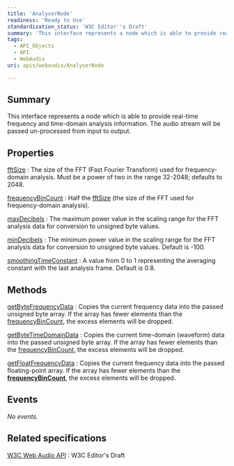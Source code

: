 ```yaml
---
title: 'AnalyserNode'
readiness: 'Ready to Use'
standardization_status: 'W3C Editor''s Draft'
summary: 'This interface represents a node which is able to provide real-time frequency and time-domain analysis information. The audio stream will be passed un-processed from input to output.'
tags:
  - API_Objects
  - API
  - WebAudio
uri: apis/webaudio/AnalyserNode

---
```

## Summary

This interface represents a node which is able to provide real-time frequency and time-domain analysis information. The audio stream will be passed un-processed from input to output.

## Properties

[fftSize](/apis/webaudio/AnalyserNode/fftSize)
:   The size of the FFT (Fast Fourier Transform) used for frequency-domain analysis. Must be a power of two in the range 32-2048; defaults to 2048.

[frequencyBinCount](/apis/webaudio/AnalyserNode/frequencyBinCount)
:   Half the [fftSize](/apis/webaudio/AnalyserNode/fftSize) (the size of the FFT used for frequency-domain analysis).

[maxDecibels](/apis/webaudio/AnalyserNode/maxDecibels)
:   The maximum power value in the scaling range for the FFT analysis data for conversion to unsigned byte values.

[minDecibels](/apis/webaudio/AnalyserNode/minDecibels)
:   The minimum power value in the scaling range for the FFT analysis data for conversion to unsigned byte values. Default is -100.

[smoothingTimeConstant](/apis/webaudio/AnalyserNode/smoothingTimeConstant)
:   A value from 0 to 1 representing the averaging constant with the last analysis frame. Default is 0.8.

## Methods

[getByteFrequencyData](/apis/webaudio/AnalyserNode/getByteFrequencyData)
:   Copies the current frequency data into the passed unsigned byte array. If the array has fewer elements than the [frequencyBinCount](/apis/webaudio/AnalyserNode/frequencyBinCount), the excess elements will be dropped.

[getByteTimeDomainData](/apis/webaudio/AnalyserNode/getByteTimeDomainData)
:   Copies the current time-domain (waveform) data into the passed unsigned byte array. If the array has fewer elements than the [frequencyBinCount](/apis/webaudio/AnalyserNode/frequencyBinCount), the excess elements will be dropped.

[getFloatFrequencyData](/apis/webaudio/AnalyserNode/getFloatFrequencyData)
:   Copies the current frequency data into the passed floating-point array. If the array has fewer elements than the [**frequencyBinCount**](/apis/webaudio/AnalyserNode/frequencyBinCount), the excess elements will be dropped.

## Events

*No events.*

## Related specifications

[W3C Web Audio API](https://dvcs.w3.org/hg/audio/raw-file/tip/webaudio/specification.html)
:   W3C Editor's Draft
